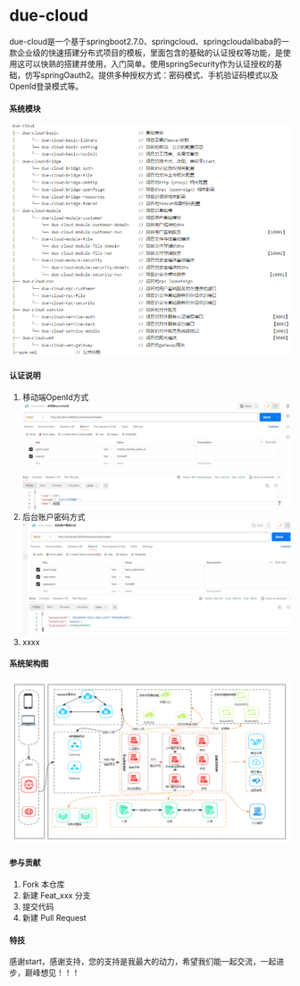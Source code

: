 # due-cloud

due-cloud是一个基于springboot2.7.0、springcloud、springcloudalibaba的一款企业级的快速搭建分布式项目的模板，里面包含的基础的认证授权等功能，是使用这可以快熟的搭建并使用，入门简单。使用springSecurity作为认证授权的基础，仿写springOauth2。提供多种授权方式：密码模式、手机验证码模式以及OpenId登录模式等。

#### 系统模块
![输入图片说明](due-cloud-web/%E6%A8%A1%E5%9D%97%E8%AF%A6%E6%83%85.png)


#### 认证说明

1.  移动端OpenId方式
    ![输入图片说明](image.png)
2.  后台账户密码方式
![输入图片说明](imageimage.png)
3.  xxxx

#### 系统架构图
![输入图片说明](%E6%9C%AA%E5%91%BD%E5%90%8D%E6%96%87%E4%BB%B6.png)


#### 参与贡献

1.  Fork 本仓库
2.  新建 Feat_xxx 分支
3.  提交代码
4.  新建 Pull Request


#### 特技

感谢start，感谢支持，您的支持是我最大的动力，希望我们能一起交流，一起进步，巅峰想见！！！

